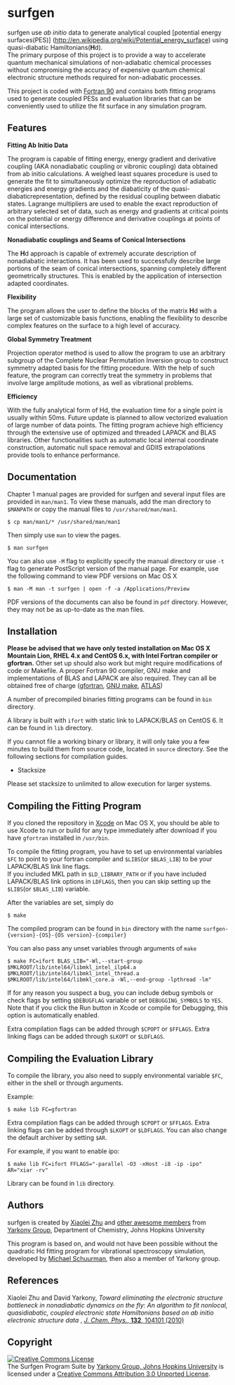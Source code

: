 surfgen
=======

surfgen use *ab initio* data to generate analytical coupled [potential energy surfaces(PES)]
(http://en.wikipedia.org/wiki/Potential_energy_surface) using quasi-diabatic Hamiltonians(**H**d).  
The primary purpose of this project is to provide a way to accelerate quantum mechanical 
simulations of non-adiabatic chemical processes without compromising the accuracy of 
expensive quantum chemical electronic structure methods required for non-adiabatic processes.

This project is coded with [Fortran 90](http://en.wikipedia.org/wiki/Fortran_90#Fortran_90) 
and contains both fitting programs used to generate coupled PESs and evaluation libraries 
that can be conveniently used to utilize the fit surface in any simulation program.

Features
--------

**Fitting Ab Initio Data**

The program is capable of fitting energy, energy gradient and derivative coupling (AKA nonadiabatic coupling or
vibronic coupling) data obtained from ab initio calculations.  A weighed least squares procedure is used to generate
the fit to simultaneously optimize the reproduction of adiabatic energies and energy gradients and the diabaticity of
the quasi-diabaticrepresentation, defined by the residual coupling between diabatic states.  Lagrange multipliers are
used to enable the exact reproduction of arbitrary selected set of data, such as energy and gradients at critical
points on the potential or energy difference and derivative couplings at points of conical intersections.

**Nonadiabatic couplings and Seams of Conical Intersections**

The **H**d approach is capable of extremely accurate description of nonadiabatic interactions.  It has been used to 
successfully describe large portions of the seam of conical intersections, spanning completely different 
geometrically structures.  This is enabled by the application of intersection adapted coordinates.

**Flexibility**
              
The program allows the user to define the blocks of the matrix **H**d with a large set of customizable basis functions,
enabling the flexibility to describe complex features on the surface to a high level of accuracy.

**Global Symmetry Treatment**

Projection operator method is used to allow the program to use an arbitrary subgroup of the Complete Nuclear 
Permutation Inversion group to construct symmetry adapted basis for the fitting procedure.  With the help of 
such feature, the program can correctly treat the symmetry in problems that involve large amplitude motions, 
as well as vibrational problems.

**Efficiency**

With the fully analytical form of Hd, the evaluation time for a single point is usually within 50ms. Future 
update is planned to allow vectorized evaluation of large number of data points.  The fitting program achieve 
high efficiency through the extensive use of optimized and threaded LAPACK and BLAS libraries.   Other 
functionalities such as automatic local internal coordinate construction, automatic null space removal and 
GDIIS extrapolations provide tools to enhance performance.

Documentation
-------------

Chapter 1 manual pages are provided for surfgen and several input files are provided in `man/man1`.
To view these manuals, add the man directory to `$MANPATH` or copy the manual files to `/usr/shared/man/man1`.

    $ cp man/man1/* /usr/shared/man/man1

Then simply use `man` to view the pages.  

    $ man surfgen

You can also use `-M` flag to explicitly specify the manual directory or use `-t` flag to generate PostScript
version of the manual page.  For example, use the following command to view PDF versions on Mac OS X

    $ man -M man -t surfgen | open -f -a /Applications/Preview

PDF versions of the documents can also be found in `pdf` directory.  However, they may not be as up-to-date
as the man files.

Installation
------------

**Please be advised that we have only tested installation on Mac OS X Mountain Lion, RHEL 4.x
and CentOS 6.x, with Intel Fortran compiler or gfortran.**  Other set up should also work but
might require modifications of code or Makefile.   A proper Fortran 90 compiler, GNU make 
and implementations of BLAS and LAPACK are also required.   They can all be obtained free of charge
([gfortran](http://gcc.gnu.org/wiki/GFortran), [GNU make](http://www.gnu.org/software/make/), 
[ATLAS](http://math-atlas.sourceforge.net))

A number of precompiled binaries fitting programs can be found in `bin` directory.

A library is built with `ifort` with static link to LAPACK/BLAS on CentOS 6.  It can be found in
`lib` directory.

If you cannot file a working binary or library, it will only take you a few minutes to build them
from source code, located in `source` directory.  See the following sections for compilation guides.

* Stacksize

Please set stacksize to unlimited to allow execution for larger systems.

Compiling the Fitting Program
-----------------------------

If you cloned the repository in [Xcode](https://developer.apple.com/xcode/) on Mac OS X, 
you should be able to use Xcode to run or build for any type immediately after download 
if you have `gfortran` installed in `/usr/bin`.

To compile the fitting program, you have to set up environmental variables `$FC` to point to 
your fortran compiler and `$LIBS`(or `$BLAS_LIB`) to be your LAPACK/BLAS link line flags.  
If you included MKL path in `$LD_LIBRARY_PATH` or if you have included LAPACK/BLAS link options 
in `LDFLAGS`, then you can skip setting up the `$LIBS`(or `$BLAS_LIB`) variable.

After the variables are set, simply do

    $ make 

The compiled program can be found in `bin` directory with the name 
`surfgen-{version}-{OS}-{OS version}-{compiler}`

You can also pass any unset variables through arguments of `make`

    $ make FC=ifort BLAS_LIB="-Wl,--start-group  $MKLROOT/lib/intel64/libmkl_intel_ilp64.a $MKLROOT/lib/intel64/libmkl_intel_thread.a $MKLROOT/lib/intel64/libmkl_core.a -Wl,--end-group -lpthread -lm"

If for any reason you suspect a bug, you can include debug symbols or check flags by setting `$DEBUGFLAG` variable 
or set `DEBUGGING_SYMBOLS` to `YES`.  Note that if you click the Run button in Xcode or compile for Debugging, this 
option is automatically enabled.

Extra compilation flags can be added through `$CPOPT` or `$FFLAGS`.  Extra linking flags can be added through
`$LKOPT` or `$LDFLAGS`.

Compiling the Evaluation Library
--------------------------------

To compile the library, you also need to supply environmental variable `$FC`, 
either in the shell or through arguments.

Example:

    $ make lib FC=gfortran

Extra compilation flags can be added through `$CPOPT` or `$FFLAGS`.  Extra linking flags can be added through
`$LKOPT` or `$LDFLAGS`.  You can also change the default archiver by setting `$AR`.  

For example, if you want to enable ipo:

    $ make lib FC=ifort FFLAGS="-parallel -O3 -xHost -i8 -ip -ipo" AR="xiar -rv"

Library can be found in `lib` directory.

Authors
-------

surfgen is created by [Xiaolei Zhu](http://www.linkedin.com/in/virtualzx) and 
[other awesome members](http://www.jhu.edu/~chem/yarkony/group.html)
from [Yarkony Group](http://www.jhu.edu/~chem/yarkony/), Department of Chemistry, Johns Hopkins University

This program is based on, and would not have been possible without the quadratic Hd fitting program 
for vibrational spectroscopy simulation, developed by 
[Michael Schuurman](ca.linkedin.com/pub/michael-schuurman/7/996/32), then also a member of Yarkony group.

References
----------
  
Xiaolei Zhu and David Yarkony, *Toward eliminating the electronic structure bottleneck in* 
*nonadiabatic dynamics on the fly: An algorithm to fit nonlocal, quasidiabatic, coupled* 
*electronic state Hamiltonians based on ab initio electronic structure data* ,
[*J. Chem. Phys.*, **132**, 104101 (2010)](http://dx.doi.org/10.1063/1.3324982)

Copyright
---------

<a rel="license" href="http://creativecommons.org/licenses/by/3.0/deed.en_US"><img alt="Creative Commons License" style="border-width:0" src="http://i.creativecommons.org/l/by/3.0/88x31.png" /></a><br /><span xmlns:dct="http://purl.org/dc/terms/" property="dct:title">The Surfgen Program Suite</span> by <a xmlns:cc="http://creativecommons.org/ns#" href="http://www.jhu.edu/~chem/yarkony/" property="cc:attributionName" rel="cc:attributionURL">Yarkony Group, Johns Hopkins University</a> is licensed under a <a rel="license" href="http://creativecommons.org/licenses/by/3.0/deed.en_US">Creative Commons Attribution 3.0 Unported License</a>.
